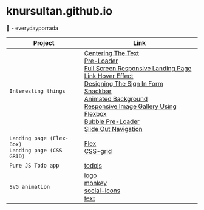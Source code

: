 # knursultan.github.io
🥋 - everydayporrada


| Project | Link |
| --- | --- |
| `Interesting things` | [Centering The Text](https://knursultan.github.io/interesting%20things/Centering%20The%20Text%20%7C%20HTML%20&%20CSS/)<br/> [Pre-Loader](https://knursultan.github.io/interesting%20things/Simple%20Pre-Loader%20Using%20CSS%20%7C%20HTML%20&%20CSS/)<br/> [Full Screen Responsive Landing Page](https://knursultan.github.io/interesting%20things/Full%20Screen%20Responsive%20Landing%20Page/)<br/> [Link Hover Effect](https://knursultan.github.io/interesting%20things/Cool%20Link%20Hover%20Effect%20%7C%20HTML%20&%20CSS/)<br/> [Designing The Sign In Form](https://knursultan.github.io/interesting%20things/Designing%20The%20Sign%20In%20Form%20%7C%20HTML%20&%20CSS/)<br/> [Snackbar](https://knursultan.github.io/interesting%20things/Creating%20Snackbars%20%7C%20HTML,%20CSS%20&%20JavaScript/)<br/> [Animated Background](https://knursultan.github.io/interesting%20things/Animated%20Background%20%7C%20HTML%20&%20CSS/)<br/> [Responsive Image Gallery Using Flexbox](https://knursultan.github.io/interesting%20things/Responsive%20Image%20Gallery%20Using%20Flexbox%20%7C%20HTML%20&%20CSS/)<br/> [Bubble Pre-Loader](https://knursultan.github.io/interesting%20things/CSS%20Bubble%20Pre-Loader%20%7C%20HTML%20&%20CSS/)<br/> [Slide Out Navigation](https://knursultan.github.io/interesting%20things/Slide%20Out%20Navigation%20%7C%20HTML,%20CSS%20&%20JavaScript/)|
| `Landing page (Flex-Box)`<br/> `Landing page (CSS GRID)`| [Flex](https://knursultan.github.io/flex/)<br/> [CSS-grid](https://knursultan.github.io/portfolio-with-css-grid-start/)|
| `Pure JS Todo app` | [todojs](https://knursultan.github.io/TODOJS/)|
| `SVG animation`| [logo](https://knursultan.github.io/svg-animation/logo/)<br/> [monkey](https://knursultan.github.io/svg-animation/monkey/)<br/> [social-icons](https://knursultan.github.io/svg-animation/social-icons/)<br/> [text](https://knursultan.github.io/svg-animation/text/)|
